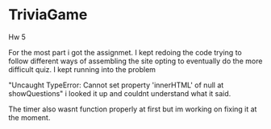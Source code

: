 # TriviaGame
Hw 5

For the most part i got the assignmet. I kept redoing the code trying to follow different ways of assembling the site opting to eventually do the more difficult quiz. I kept running into the problem 

"Uncaught TypeError: Cannot set property 'innerHTML' of null
    at showQuestions" i looked it up and couldnt understand what it said. 

The timer also wasnt function properly at first but im working on fixing it at the moment. 
